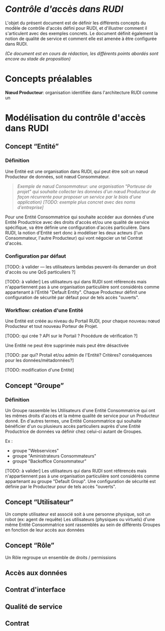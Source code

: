# *Contrôle d'accès dans RUDI*

L'objet du présent document est de définir les différents concepts du modèle de contrôle d'accès défini pour RUDI, et d'illustrer comment il s'articulent avec des exemples concrets.
Le document définit également la notion de qualité de service et comment elle est amenée à être configurée dans RUDI.

*(Ce document est en cours de rédaction, les différents points abordés sont encore au stade de proposition)*

# **Concepts préalables**

**Nœud Producteur**: organisation identifiée dans l'architecture RUDI comme un 

# **Modélisation du contrôle d'accès dans RUDI**

## **Concept “Entité”**

### **Définition**

Une Entité est une organisation dans RUDI, qui peut être soit un nœud Producteur de données, soit nœud Consommateur.

> *Exemple de nœud Consommateur: une organisation "Porteuse de projet" qui souhaite collecter les données d'un nœud Producteur de façon récurrente pour proposer un service par le biais d'une application) [TODO: exemple plus concret avec des noms d'entreprise]*

Pour une Entité Consommatrice qui souhaite accéder aux données d'une Entité Productrice avec des droits d'accès et/ou une qualité de service spécifique, va être définie une configuration d'accès particulière. Dans RUDI, la notion d'Entité sert donc à modéliser les deux acteurs (l'un Consommateur, l'autre Producteur) qui vont négocier un tel Contrat d'accès.

### **Configuration par défaut**

[TODO: à valider — les utilisateurs lambdas peuvent-ils demander un droit d'accès ou une QoS particuliers ?] 

[TODO: à valider] Les utilisateurs qui dans RUDI sont référencés mais n'appartiennent pas à une organisation particulière sont considérés comme appartenant à l'Entité "Default Entity". Chaque Producteur définit une configuration de sécurité par défaut pour de tels accès "ouverts".

### **Workflow: création d'une Entité**

Une Entité est créée au niveau du Portail RUDI, pour chaque nouveau nœud Producteur et tout nouveau Porteur de Projet.

[TODO: qui crée ? API sur le Portail ? Procédure de vérification ?]

Une Entité ne peut être supprimée mais peut être désactivée 

[TODO: par qui? Protail et/ou admin de l'Entité? Critères? conséquences pour les données/métadonnées?]

[TODO: modification d'une Entité]

## **Concept “Groupe”**

### **Définition**

Un Groupe rassemble les Utilisateurs d'une Entité Consommatrice qui ont les mêmes droits d'accès et la même qualité de service pour un Producteur donné.
En d'autres termes, une Entité Consommatrice qui souhaite bénéficier d'un ou plusieurs accès particuliers auprès d'une Entité Productrice de données va définir chez celui-ci autant de Groupes. 

Ex : 
- groupe "Webservices"
- groupe "Aministrateurs Consommateurs" 
- groupe "Backoffice Consommateur"

[TODO: à valider] Les utilisateurs qui dans RUDI sont référencés mais n'appartiennent pas à une organisation particulière sont considérés comme appartenant au groupe "Default Group". Une configuration de sécurité est définie par le Producteur pour de tels accès "ouverts".

## **Concept “Utilisateur”**
Un compte utilisateur est associé soit à une personne physique, soit un robot (ex: agent de requête)
Les utilisateurs (physiques ou virtuels) d'une même Entité Consommatrice sont rassemblés au sein de différents Groupes en fonction de leur accès aux données

## **Concept “Rôle”**
Un Rôle regroupe un ensemble de droits / permissions 

## **Accès aux données**

## **Contrat d'interface**

## **Qualité de service**

## **Contrat**
